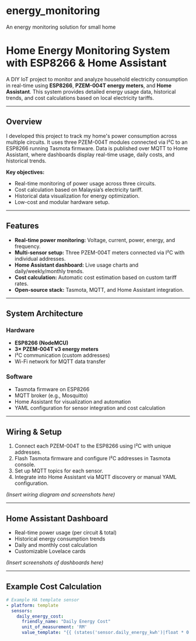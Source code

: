 # energy_monitoring
An energy monitoring solution for small home

# Home Energy Monitoring System with ESP8266 & Home Assistant

A DIY IoT project to monitor and analyze household electricity consumption in real-time using **ESP8266**, **PZEM-004T energy meters**, and **Home Assistant**. This system provides detailed energy usage data, historical trends, and cost calculations based on local electricity tariffs.

---

## Overview

I developed this project to track my home's power consumption across multiple circuits. It uses three PZEM-004T modules connected via I²C to an ESP8266 running Tasmota firmware. Data is published over MQTT to Home Assistant, where dashboards display real-time usage, daily costs, and historical trends.

**Key objectives:**
- Real-time monitoring of power usage across three circuits.
- Cost calculation based on Malaysia’s electricity tariff.
- Historical data visualization for energy optimization.
- Low-cost and modular hardware setup.

---

## Features

- **Real-time power monitoring:** Voltage, current, power, energy, and frequency.
- **Multi-sensor setup:** Three PZEM-004T meters connected via I²C with individual addresses.
- **Home Assistant dashboard:** Live usage charts and daily/weekly/monthly trends.
- **Cost calculation:** Automatic cost estimation based on custom tariff rates.
- **Open-source stack:** Tasmota, MQTT, and Home Assistant integration.

---

## System Architecture

### Hardware
- **ESP8266 (NodeMCU)**
- **3× PZEM-004T v3 energy meters**
- I²C communication (custom addresses)
- Wi-Fi network for MQTT data transfer

### Software
- Tasmota firmware on ESP8266
- MQTT broker (e.g., Mosquitto)
- Home Assistant for visualization and automation
- YAML configuration for sensor integration and cost calculation

---

## Wiring & Setup

1. Connect each PZEM-004T to the ESP8266 using I²C with unique addresses.
2. Flash Tasmota firmware and configure I²C addresses in Tasmota console.
3. Set up MQTT topics for each sensor.
4. Integrate into Home Assistant via MQTT discovery or manual YAML configuration.

*(Insert wiring diagram and screenshots here)*

---

## Home Assistant Dashboard

- Real-time power usage (per circuit & total)
- Historical energy consumption trends
- Daily and monthly cost calculation
- Customizable Lovelace cards

*(Insert screenshots of dashboards here)*

---

## Example Cost Calculation

```yaml
# Example HA template sensor
- platform: template
  sensors:
    daily_energy_cost:
      friendly_name: "Daily Energy Cost"
      unit_of_measurement: 'RM'
      value_template: "{{ (states('sensor.daily_energy_kwh')|float * 0.218) | round(2) }}"
